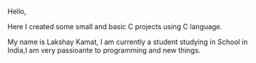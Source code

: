 Hello,

Here I created some small and basic C projects using C language.

My name is Lakshay Kamat, I am currently a student studying in School in India,I am very passioante to programming and new things.